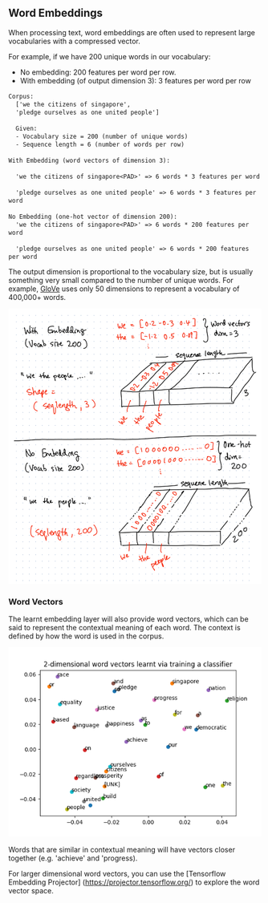 ## Word Embeddings

When processing text, word embeddings are often used to represent large vocabularies with a compressed vector.

For example, if we have 200 unique words in our vocabulary:
- No embedding: 200 features per word per row. 
- With embedding (of output dimension 3): 3 features per word per row

```
Corpus:
  ['we the citizens of singapore',
  'pledge ourselves as one united people']
  
  Given: 
  - Vocabulary size = 200 (number of unique words)
  - Sequence length = 6 (number of words per row)

With Embedding (word vectors of dimension 3):

  'we the citizens of singapore<PAD>' => 6 words * 3 features per word

  'pledge ourselves as one united people' => 6 words * 3 features per word

No Embedding (one-hot vector of dimension 200):
  'we the citizens of singapore<PAD>' => 6 words * 200 features per word

  'pledge ourselves as one united people' => 6 words * 200 features per word

```

The output dimension is proportional to the vocabulary size, but is usually something very small compared to the number of unique words. For example, [GloVe](https://nlp.stanford.edu/projects/glove/) uses only 50 dimensions to represent a vocabulary of 400,000+ words.

![embedding](embedding.png)

### Word Vectors
The learnt embedding layer will also provide word vectors, which can be said to represent the contextual meaning of each word. The context is defined by how the word is used in the corpus.

![vectors](vectors.png)

Words that are similar in contextual meaning will have vectors closer together (e.g. 'achieve' and 'progress).

For larger dimensional word vectors, you can use the [Tensorflow Embedding Projector] (https://projector.tensorflow.org/) to explore the word vector space.
